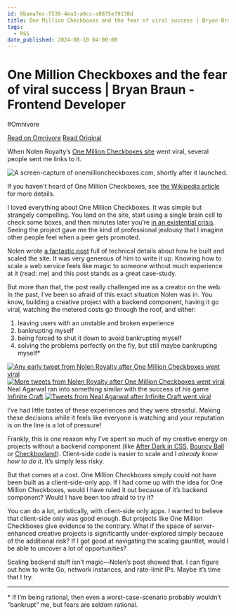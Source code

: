```yaml
---
id: 6baea7ec-f538-4ea3-a9cc-a8875e79138d
title: One Million Checkboxes and the fear of viral success | Bryan Braun - Frontend Developer
tags:
  - RSS
date_published: 2024-08-10 04:00:00
---
```


# One Million Checkboxes and the fear of viral success | Bryan Braun - Frontend Developer
#Omnivore

[Read on Omnivore](https://omnivore.app/me/one-million-checkboxes-and-the-fear-of-viral-success-bryan-braun-1913f9cd6e3)
[Read Original](https://www.bryanbraun.com/2024/08/10/one-million-checkboxes-and-the-fear-of-viral-success/)



When Nolen Royalty’s [One Million Checkboxes site](https:&#x2F;&#x2F;onemillioncheckboxes.com&#x2F;) went viral, several people sent me links to it.

![A screen-capture of onemillioncheckboxes.com, shortly after it launched.](https:&#x2F;&#x2F;proxy-prod.omnivore-image-cache.app&#x2F;0x0,sArHfpkWkx8IQfmJR0GHK5USe88atywO_3ENzGZ0vko4&#x2F;https:&#x2F;&#x2F;www.bryanbraun.com&#x2F;assets&#x2F;images&#x2F;one-million-checkboxes.gif) 

If you haven&#39;t heard of One Million Checkboxes, see [the Wikipedia article](https:&#x2F;&#x2F;en.wikipedia.org&#x2F;wiki&#x2F;One%5FMillion%5FCheckboxes) for more details.

I loved everything about One Million Checkboxes. It was simple but strangely compelling. You land on the site, start using a single brain cell to check some boxes, and then minutes later you’re [in an existential crisis](https:&#x2F;&#x2F;www.thegamer.com&#x2F;one-million-checkboxes-sent-me-into-an-existential-meltdown&#x2F;). Seeing the project gave me the kind of professional jealousy that I imagine other people feel when a peer gets promoted.

Nolen wrote [a fantastic post](https:&#x2F;&#x2F;eieio.games&#x2F;essays&#x2F;scaling-one-million-checkboxes&#x2F;) full of technical details about how he built and scaled the site. It was very generous of him to write it up. Knowing how to scale a web service feels like magic to someone without much experience at it (read: me) and this post stands as a great case-study.

But more than that, the post really challenged me as a creator on the web. In the past, I’ve been so afraid of this exact situation Nolen was in. You know, building a creative project with a backend component, having it go viral, watching the metered costs go through the roof, and either:

1. leaving users with an unstable and broken experience
2. bankrupting myself
3. being forced to shut it down to avoid bankrupting myself
4. solving the problems perfectly on the fly, but still maybe bankrupting myself\*

[![Any early tweet from Nolen Royalty after One Million Checkboxes went viral](https:&#x2F;&#x2F;proxy-prod.omnivore-image-cache.app&#x2F;0x0,ssq5K4YZLYkoPj19LHcpFWsoDC3M8pHySXR0RbleNCN4&#x2F;https:&#x2F;&#x2F;www.bryanbraun.com&#x2F;assets&#x2F;images&#x2F;one-million-checkboxes-tweet-1.png)](https:&#x2F;&#x2F;x.com&#x2F;itseieio&#x2F;status&#x2F;1806025147150745918) [![More tweets from Nolen Royalty after One Million Checkboxes went viral](https:&#x2F;&#x2F;proxy-prod.omnivore-image-cache.app&#x2F;0x0,spcoCldUfB7zmxHvBF9HbJ6X6C2pzQly8Kq7NUEe35Uo&#x2F;https:&#x2F;&#x2F;www.bryanbraun.com&#x2F;assets&#x2F;images&#x2F;one-million-checkboxes-tweets.jpg)](https:&#x2F;&#x2F;x.com&#x2F;itseieio&#x2F;status&#x2F;1806217752656351305)Neal Agarwal ran into something similar with the success of his game [Infinite Craft](https:&#x2F;&#x2F;neal.fun&#x2F;infinite-craft&#x2F;).[![Tweets from Neal Agarwal after Infinite Craft went viral](https:&#x2F;&#x2F;proxy-prod.omnivore-image-cache.app&#x2F;0x0,s1A6uUVU8QYJArI-0w1L5OW4efCF5Do2uXEQL9RHHpgs&#x2F;https:&#x2F;&#x2F;www.bryanbraun.com&#x2F;assets&#x2F;images&#x2F;infinite-craft-tweets.jpg)](https:&#x2F;&#x2F;x.com&#x2F;nealagarwal&#x2F;status&#x2F;1757437669594771780) 

I’ve had little tastes of these experiences and they were stressful. Making these decisions while it feels like everyone is watching and your reputation is on the line is a lot of pressure!

Frankly, this is one reason why I’ve spent so much of my creative energy on projects without a backend component (like [After Dark in CSS](https:&#x2F;&#x2F;www.bryanbraun.com&#x2F;2024&#x2F;08&#x2F;10&#x2F;one-million-checkboxes-and-the-fear-of-viral-success&#x2F;bryanbraun.github.io&#x2F;after-dark-css&#x2F;), [Bouncy Ball](https:&#x2F;&#x2F;sparkbox.github.io&#x2F;bouncy-ball) or [Checkboxland](https:&#x2F;&#x2F;www.bryanbraun.com&#x2F;checkboxland&#x2F;)). Client-side code is easier to scale and I _already know how to do it_. It’s simply less risky.

But that comes at a cost. One Million Checkboxes simply could not have been built as a client-side-only app. If I had come up with the idea for One Million Checkboxes, would I have ruled it out because of it’s backend component? Would I have been too afraid to try it?

You can do a lot, artistically, with client-side only apps. I wanted to believe that client-side only was good enough. But projects like One Million Checkboxes give evidence to the contrary. What if the space of server-enhanced creative projects is significantly under-explored simply because of the additional risk? If I got good at navigating the scaling gauntlet, would I be able to uncover a lot of opportunities?

Scaling backend stuff isn’t magic—Nolen’s post showed that. I can figure out how to write Go, network instances, and rate-limit IPs. Maybe it’s time that I try.

---

\* If I’m being rational, then even a worst-case-scenario probably wouldn’t “bankrupt” me, but fears are seldom rational.
